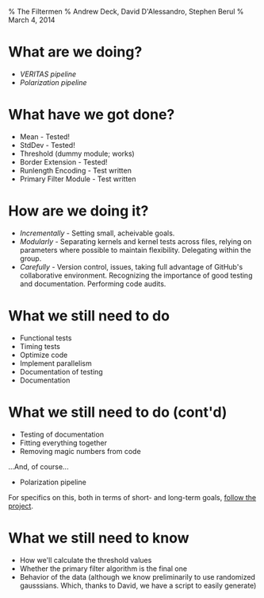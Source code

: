 % The Filtermen
% Andrew Deck, David D'Alessandro, Stephen Berul
% March 4, 2014

# What are we doing? #

* _VERITAS pipeline_
* _Polarization pipeline_

# What have we got done? #

* Mean - Tested!
* StdDev - Tested!
* Threshold (dummy module; works)
* Border Extension - Tested!
* Runlength Encoding - Test written
* Primary Filter Module - Test written

# How are we doing it? #

* _Incrementally_ - Setting small, acheivable goals.
* _Modularly_ - Separating kernels and kernel tests across files, relying on parameters where possible to maintain flexibility. Delegating within the group.
* _Carefully_ - Version control, issues, taking full advantage of GitHub's collaborative environment. Recognizing the importance of good testing and documentation. Performing code audits.

# What we still need to do #

* Functional tests
* Timing tests
* Optimize code
* Implement parallelism
* Documentation of testing
* Documentation

# What we still need to do (cont'd) #

* Testing of documentation
* Fitting everything together
* Removing magic numbers from code

...And, of course...

* Polarization pipeline

For specifics on this, both in terms of short- and long-term goals, [follow the project](https://github.com/adeck/filtermen).

# What we still need to know #

* How we'll calculate the threshold values
* Whether the primary filter algorithm is the final one
* Behavior of the data (although we know preliminarily to use randomized gausssians. Which, thanks to David, we have a script to easily generate)


